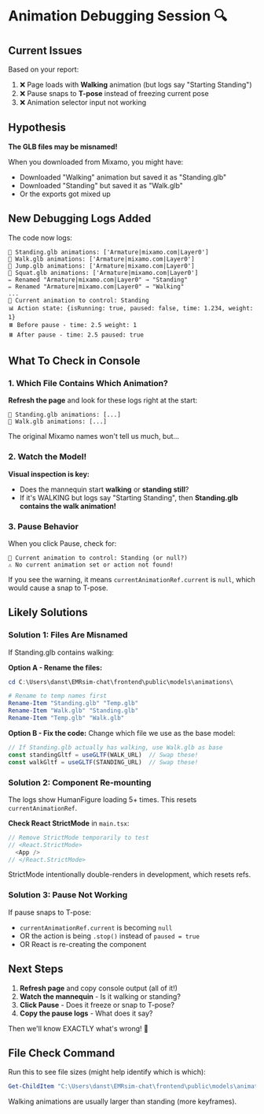 # Animation Debugging Session 🔍

## Current Issues

Based on your report:

1. ❌ Page loads with **Walking** animation (but logs say "Starting Standing")
2. ❌ Pause snaps to **T-pose** instead of freezing current pose
3. ❌ Animation selector input not working

## Hypothesis

**The GLB files may be misnamed!**

When you downloaded from Mixamo, you might have:

- Downloaded "Walking" animation but saved it as "Standing.glb"
- Downloaded "Standing" but saved it as "Walk.glb"
- Or the exports got mixed up

## New Debugging Logs Added

The code now logs:
``` text
📁 Standing.glb animations: ['Armature|mixamo.com|Layer0']
📁 Walk.glb animations: ['Armature|mixamo.com|Layer0']
📁 Jump.glb animations: ['Armature|mixamo.com|Layer0']
📁 Squat.glb animations: ['Armature|mixamo.com|Layer0']
✏️ Renamed "Armature|mixamo.com|Layer0" → "Standing"
✏️ Renamed "Armature|mixamo.com|Layer0" → "Walking"
...
🎯 Current animation to control: Standing
📊 Action state: {isRunning: true, paused: false, time: 1.234, weight: 1}
⏸️ Before pause - time: 2.5 weight: 1
⏸️ After pause - time: 2.5 paused: true
```

## What To Check in Console

### 1. Which File Contains Which Animation?

**Refresh the page** and look for these logs right at the start:
``` text
📁 Standing.glb animations: [...]
📁 Walk.glb animations: [...]
```

The original Mixamo names won't tell us much, but...

### 2. Watch the Model!

**Visual inspection is key:**

- Does the mannequin start **walking** or **standing still**?
- If it's WALKING but logs say "Starting Standing", then **Standing.glb contains the walk animation!**

### 3. Pause Behavior

When you click Pause, check for:
``` text
🎯 Current animation to control: Standing (or null?)
⚠️ No current animation set or action not found!
```

If you see the warning, it means `currentAnimationRef.current` is `null`, which would cause a snap to T-pose.

## Likely Solutions

### Solution 1: Files Are Misnamed

If Standing.glb contains walking:

**Option A - Rename the files:**
```powershell
cd C:\Users\danst\EMRsim-chat\frontend\public\models\animations\

# Rename to temp names first
Rename-Item "Standing.glb" "Temp.glb"
Rename-Item "Walk.glb" "Standing.glb"
Rename-Item "Temp.glb" "Walk.glb"
```

**Option B - Fix the code:**
Change which file we use as the base model:
```typescript
// If Standing.glb actually has walking, use Walk.glb as base
const standingGltf = useGLTF(WALK_URL)  // Swap these!
const walkGltf = useGLTF(STANDING_URL)  // Swap these!
```

### Solution 2: Component Re-mounting

The logs show HumanFigure loading 5+ times. This resets `currentAnimationRef`.

**Check React StrictMode** in `main.tsx`:
```typescript
// Remove StrictMode temporarily to test
// <React.StrictMode>
  <App />
// </React.StrictMode>
```

StrictMode intentionally double-renders in development, which resets refs.

### Solution 3: Pause Not Working

If pause snaps to T-pose:

- `currentAnimationRef.current` is becoming `null`
- OR the action is being `.stop()` instead of `paused = true`
- OR React is re-creating the component

## Next Steps

1. **Refresh page** and copy console output (all of it!)
2. **Watch the mannequin** - Is it walking or standing?
3. **Click Pause** - Does it freeze or snap to T-pose?
4. **Copy the pause logs** - What does it say?

Then we'll know EXACTLY what's wrong! 🎯

## File Check Command

Run this to see file sizes (might help identify which is which):
```powershell
Get-ChildItem "C:\Users\danst\EMRsim-chat\frontend\public\models\animations\" | Format-Table Name, Length
```

Walking animations are usually larger than standing (more keyframes).
